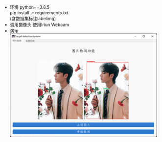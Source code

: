 - 环境
python==3.8.5  
pip install -r requirements.txt  
(含数据集标注labelimg)
- 调用摄像头
使用Iriun Webcam  
- 演示
![image](yanshi.png)